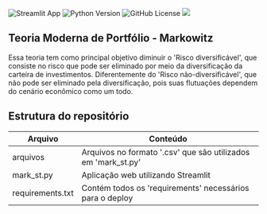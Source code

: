 ![Streamlit App](https://static.streamlit.io/badges/streamlit_badge_black_white.svg)
![Python Version](https://img.shields.io/badge/python-3.11.6-blue.svg)
![GitHub License](https://img.shields.io/github/license/jrodrigotico/python)
<img src="http://img.shields.io/static/v1?label=STATUS&message=EM%20DESENVOLVIMENTO&color=RED&style=for-the-badge"/>

## Teoria Moderna de Portfólio - Markowitz
Essa teoria tem como principal objetivo diminuir o 'Risco diversificável', que consiste 
no risco que pode ser eliminado por meio da diversificação da carteira de investimentos. Diferentemente 
do 'Risco não-diversificável', que não pode ser eliminado pela diversificação, pois suas flutuações dependem 
do cenário econômico como um todo.


## Estrutura do repositório
| Arquivo | Conteúdo |
| ------------- | ------------- |
| arquivos | Arquivos no formato '.csv' que são utilizados em 'mark_st.py' |
| mark_st.py | Aplicação web utilizando Streamlit |
| requirements.txt | Contém todos os 'requirements' necessários para o deploy |


